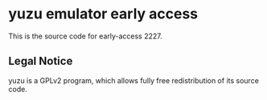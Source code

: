 yuzu emulator early access
=============

This is the source code for early-access 2227.

## Legal Notice

yuzu is a GPLv2 program, which allows fully free redistribution of its source code.